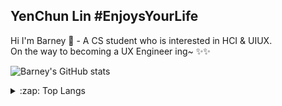 ## YenChun Lin #EnjoysYourLife
Hi I'm Barney 👋 - A CS student who is interested in HCI & UIUX.<br>
On the way to becoming a UX Engineer ing~ ✨✨

![Barney's GitHub stats](https://github-readme-stats-linyc0817.vercel.app/api?username=linyc0817&show_icons=true&theme=tokyonight&hide_border=true&count_private=true)<br>
<details>
  <summary>:zap: Top Langs</summary>

  <img align="left" alt="Barney's GitHub Top Languages" src="https://github-readme-stats-linyc0817.vercel.app/api/top-langs/?username=linyc0817&layout=compact&langs_count=7&hide=html&theme=tokyonight&hide_border=true&count_private=true&show_icons=true" />
  
</details>

<!--
**linyc0817/linyc0817** is a ✨ _special_ ✨ repository because its `README.md` (this file) appears on your GitHub profile.

Here are some ideas to get you started:

- 🔭 I’m currently working on ...
- 🌱 I’m currently learning ...
- 👯 I’m looking to collaborate on ...
- 🤔 I’m looking for help with ...
- 💬 Ask me about ...
- 📫 How to reach me: ...
- 😄 Pronouns: ...
- ⚡ Fun fact: ...

## My values
💖 Safety and trust<br>
🌟 Expression as authentic self<br>
🍏 Beginner's mindset and curiosity<br>
🙌 Shared norms<br>
🚀 Elevate the underrepresented

## How I work
My motivations are to stabilize and provide clarity through curiosity. That tends to manifest as creating (hopefully) just enough process. Checklists are my absolute favorite. ✅ If I'm too much in my head, feel free to nudge me to share what's in my brain. 😸

## Get in touch
- Twitter: https://twitter.com/katfukui
- Personal site: https://katfukui.com/
- Cosplay/fashion IG: https://instagram.com/_nekopin

## Oakland orgs to donate to #BLM
- [People's Breakfast Oakland](https://www.hellablackpod.com/pbo)
- [Black Earth Farms](https://www.blackearthfarms.com/)
- [Anti Police Terror Project](https://www.antipoliceterrorproject.org/)
- [Ella Baker Center for Human Rights](https://ellabakercenter.org/)
- [Color of Change](https://colorofchange.org/)

-->
